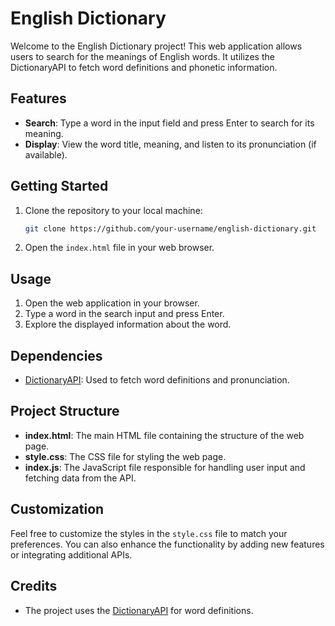 # English Dictionary

Welcome to the English Dictionary project! This web application allows users to search for the meanings of English words. It utilizes the DictionaryAPI to fetch word definitions and phonetic information.

## Features

- **Search**: Type a word in the input field and press Enter to search for its meaning.
- **Display**: View the word title, meaning, and listen to its pronunciation (if available).

## Getting Started

1. Clone the repository to your local machine:

   ```bash
   git clone https://github.com/your-username/english-dictionary.git
   ```

2. Open the `index.html` file in your web browser.

## Usage

1. Open the web application in your browser.
2. Type a word in the search input and press Enter.
3. Explore the displayed information about the word.

## Dependencies

- [DictionaryAPI](https://dictionaryapi.dev/): Used to fetch word definitions and pronunciation.

## Project Structure

- **index.html**: The main HTML file containing the structure of the web page.
- **style.css**: The CSS file for styling the web page.
- **index.js**: The JavaScript file responsible for handling user input and fetching data from the API.

## Customization

Feel free to customize the styles in the `style.css` file to match your preferences. You can also enhance the functionality by adding new features or integrating additional APIs.

## Credits

- The project uses the [DictionaryAPI](https://dictionaryapi.dev/) for word definitions.